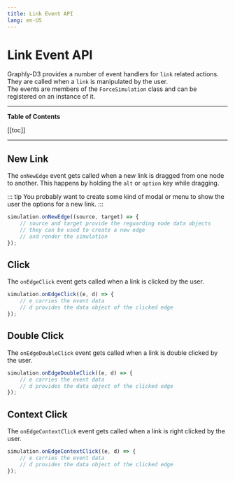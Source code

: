 ```yaml
---
title: Link Event API
lang: en-US
---
```


# Link Event API

Graphly-D3 provides a number of event handlers for `link` related actions.
They are called when a `link` is manipulated by the user.  
The events are members of the `ForceSimulation` class and can be registered on an instance of it.

---

**Table of Contents**

[[toc]]

---

## New Link

The `onNewEdge` event gets called when a new link is dragged from one node to another.
This happens by holding the `alt` or `option` key while dragging.

::: tip
You probably want to create some kind of modal or menu to show the user the options for a new link.
:::

```js
simulation.onNewEdge((source, target) => {
	// source and target provide the reguarding node data objects
	// they can be used to create a new edge
	// and render the simulation
});
```

## Click

The `onEdgeClick` event gets called when a link is clicked by the user.

```js
simulation.onEdgeClick((e, d) => {
	// e carries the event data
	// d provides the data object of the clicked edge
});
```

## Double Click

The `onEdgeDoubleClick` event gets called when a link is double clicked by the user.

```js
simulation.onEdgeDoubleClick((e, d) => {
	// e carries the event data
	// d provides the data object of the clicked edge
});
```

## Context Click

The `onEdgeContextClick` event gets called when a link is right clicked by the user.

```js
simulation.onEdgeContextClick((e, d) => {
	// e carries the event data
	// d provides the data object of the clicked edge
});
```
